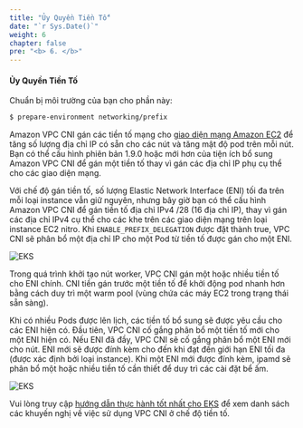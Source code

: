 ```yaml
---
title: "Ủy Quyền Tiền Tố"
date: "`r Sys.Date()`"
weight: 6
chapter: false
pre: "<b> 6. </b>"
---
```


#### Ủy Quyền Tiền Tố

Chuẩn bị môi trường của bạn cho phần này:

```bash timeout=300 wait=30
$ prepare-environment networking/prefix
```

Amazon VPC CNI gán các tiền tố mạng cho [giao diện mạng Amazon EC2](https://docs.aws.amazon.com/AWSEC2/latest/UserGuide/ec2-prefix-eni.html) để tăng số lượng địa chỉ IP có sẵn cho các nút và tăng mật độ pod trên mỗi nút. Bạn có thể cấu hình phiên bản 1.9.0 hoặc mới hơn của tiện ích bổ sung Amazon VPC CNI để gán một tiền tố thay vì gán các địa chỉ IP phụ cụ thể cho các giao diện mạng.

Với chế độ gán tiền tố, số lượng Elastic Network Interface (ENI) tối đa trên mỗi loại instance vẫn giữ nguyên, nhưng bây giờ bạn có thể cấu hình Amazon VPC CNI để gán tiền tố địa chỉ IPv4 /28 (16 địa chỉ IP), thay vì gán các địa chỉ IPv4 cụ thể cho các khe trên các giao diện mạng trên loại instance EC2 nitro. Khi `ENABLE_PREFIX_DELEGATION` được đặt thành true, VPC CNI sẽ phân bổ một địa chỉ IP cho một Pod từ tiền tố được gán cho một ENI.

![EKS](/EKS-Workshop-6/images/0004/00018.png?featherlight=false&width=90pc)

Trong quá trình khởi tạo nút worker, VPC CNI gán một hoặc nhiều tiền tố cho ENI chính. CNI tiền gán trước một tiền tố để khởi động pod nhanh hơn bằng cách duy trì một warm pool (vùng chứa các máy EC2 trong trạng thái sẵn sàng).

Khi có nhiều Pods được lên lịch, các tiền tố bổ sung sẽ được yêu cầu cho các ENI hiện có. Đầu tiên, VPC CNI cố gắng phân bổ một tiền tố mới cho một ENI hiện có. Nếu ENI đã đầy, VPC CNI sẽ cố gắng phân bổ một ENI mới cho nút. ENI mới sẽ được đính kèm cho đến khi đạt đến giới hạn ENI tối đa (được xác định bởi loại instance). Khi một ENI mới được đính kèm, ipamd sẽ phân bổ một hoặc nhiều tiền tố cần thiết để duy trì các cài đặt bể ấm.

![EKS](/EKS-Workshop-6/images/0004/00019.jpeg?featherlight=false&width=90pc)

Vui lòng truy cập [hướng dẫn thực hành tốt nhất cho EKS](https://aws.github.io/aws-eks-best-practices/networking/prefix-mode/) để xem danh sách các khuyến nghị về việc sử dụng VPC CNI ở chế độ tiền tố.
